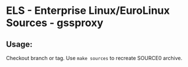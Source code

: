 # ELS - Enterprise Linux/EuroLinux Sources - gssproxy
 
## Usage:
  Checkout branch or tag. Use `make sources` to recreate  SOURCE0 archive.
